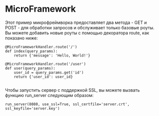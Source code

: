 # MicroFramework

Этот пример микрофреймворка предоставляет два метода - GET и POST - для обработки запросов и обслуживает только базовые роуты. 
Вы можете добавить новые роуты с помощью декоратора route, как показано ниже:
```
@MicroFrameworkHandler.route('/')
def index(query_params):
    return {'message': 'Hello, World!'}

@MicroFrameworkHandler.route('/user')
def user(query_params):
    user_id = query_params.get('id')
    return {'user_id': user_id}
    
```

Чтобы запустить сервер с поддержкой SSL, вы можете вызвать функцию run_server следующим образом:
```
run_server(8080, use_ssl=True, ssl_certfile='server.crt', ssl_keyfile='server.key')
```
